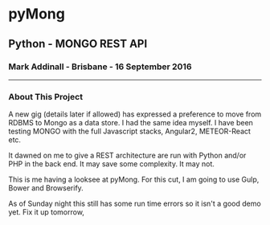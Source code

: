 # pyMong
## Python - MONGO REST API 
### Mark Addinall - Brisbane - 16 September 2016
---- 
### About This Project

A new gig (details later if allowed) has expressed a preference to move from
RDBMS to Mongo as a data store.  I had the same idea myself.  I have been
testing MONGO with the full Javascript stacks, Angular2, METEOR-React etc.

It dawned on me to give a REST architecture are run with Python and/or PHP
in the back end.  It may save some complexity.  It may not.

This is me having a looksee at pyMong.
For this cut, I am going to use Gulp, Bower and Browserify.

As of Sunday night this still has some run time errors so it isn't
a good demo yet.  Fix it up tomorrow,




